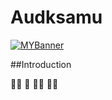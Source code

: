 # Audksamu
[![MYBanner](./assets/Banner.png)](https://linkedin.com/in/aud-kristin-s-996269192)

##Introduction

🧗‍♀️ 👡 🚶‍♀️ 👩‍💻
